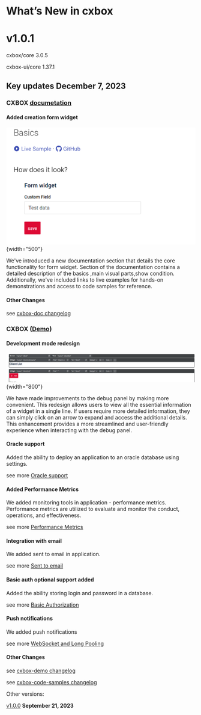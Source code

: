# What’s New in cxbox
# v1.0.1
cxbox/core 3.0.5

cxbox-ui/core 1.37.1

## **Key updates December 7, 2023**

### CXBOX [documetation](https://doc.cxbox.org/)

#### Added creation form widget
![form_widget.png](v1.0.1/form_widget.png){width="500"}

We've introduced a new documentation section that details the core functionality for form widget.
Section of the documentation contains a detailed description of the basics ,main visual parts,show condition.
Additionally, we've included links to live examples for hands-on demonstrations and access to code samples for reference.

#### Other Changes
see [cxbox-doc changelog](https://github.com/CX-Box/cxbox-doc/releases/tag/v1.0.1)

### CXBOX ([Demo](https://github.com/CX-Box/cxbox-demo))

#### Development mode redesign
![dev_tool.png](v1.0.1/dev_tool.png){width="800"}

We have made improvements to the debug panel by making more convenient. This redesign allows users to view all the essential information of a widget in a single line. If users require more detailed information, they can simply click on an arrow to expand and access the additional details. This enhancement provides a more streamlined and user-friendly experience when interacting with the debug panel.

#### Oracle support
Added the ability to deploy an application to an oracle database using settings.

see more [Oracle support](/features/element/database/oracle/oraclebd)

#### Added Performance Metrics
We added monitoring tools in application - performance metrics.
Performance metrics are utilized to evaluate and monitor the conduct, operations, and effectiveness.

see more [Performance Metrics](/features/element/monitoringtools/metrics/performancemetrics)

#### Integration with email
We added  sent to email  in application.

see more [Sent to email](/features/element/notifications/email/email)

#### Basic auth optional support added
Added the ability storing login and password in a database.

see more [Basic Authorization](/features/element/authorization/basic/basicauthorization)
#### Push notifications
We added push notifications

see more [WebSocket and Long Pooling](/features/element/notifications/push/websocket)

#### Other Changes
see [cxbox-demo changelog](https://github.com/CX-Box/cxbox-demo/releases/tag/v1.0.1)

see [cxbox-code-samples changelog](https://github.com/CX-Box/cxbox-code-samples/releases/tag/v1.0.1)

Other versions:

[v1.0.0](/new/v1.0.0/version100.md)  **September 21, 2023**
